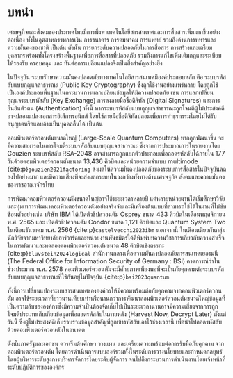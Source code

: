 # บทนำ
เศรษฐกิจและสังคมของประเทศไทยมีการพึ่งพาเทคโนโลยีสารสนเทศและการสื่อสารเพิ่มมากขึ้นอย่างต่อเนื่อง ทั้งในอุตสาหกรรมการเงิน การธนาคาร การคมนาคม การแพทย์ รวมถึงด้านการทหารและความมั่นคงของชาติ เป็นต้น ดังนั้น การยกระดับความปลอดภัยในการสื่อสาร การสร้างและเตรียมบุคลากรพร้อมทั้งโครงสร้างพื้นฐานเพื่อการสื่อสารที่ปลอดภัย รวมถึงการแก้ไขเพิ่มเติมกฎและระเบียบให้รองรับ ครอบคลุม และ ทันต่อการเปลี่ยนแปลงจึงเป็นสิ่งสำคัญอย่างยิ่ง

ในปัจจุบัน ระบบรักษาความมั่นคงปลอดภัยทางเทคโนโลยีสารสนเทศมีองค์ประกอบหลัก คือ ระบบรหัสลับแบบกุญแจสาธารณะ (Public Key Cryptography) ซึ่งถูกใช้งานอย่างแพร่หลาย โดยถูกใช้เป็นองค์ประกอบพื้นฐานในกระบวนการแลกเปลี่ยนข้อมูลให้มีความปลอดภัย เช่น การแลกเปลี่ยนกุญแจระบบรหัสลับ (Key Exchange) การลงลายมือชื่อดิจิทัล (Digital Signatures) และการยืนยันตัวตน (Authentication) ทั้งนี้
หากระบบรหัสลับแบบกุญแจสาธารณะถูกโจมตีผู้ไม่ประสงค์ดีอาจปลอมแปลงเอกสารอิเล็กทรอนิกส์ โดยใช้ลายมือชื่อดิจิทัลปลอมเพื่อการทำธุรกรรมโดยไม่ได้รับอนุญาตหรือแอบอ้างเป็นบุคคลอื่นได้ เป็นต้น

คอมพิวเตอร์ควอนตัมขนาดใหญ่ (Large-Scale Quantum Computers) หากถูกพัฒนาขึ้น จะมีความสามารถในการโจมตีระบบรหัสลับแบบกุญแจสาธารณะ ซึ่งจากการประมาณการในรายงานโดย Gouzien ระบบรหัสลับ RSA-2048 อาจสามารถถูกแยกตัวประกอบเพื่อถอดรหัสลับได้ภายใน 177 วันด้วยคอมพิวเตอร์ควอนตัมขนาด 13,436 คิวบิตและหน่วยความจำแบบ multimode {cite:p}`gouzien2021factoring` ส่งผลให้ความมั่นคงปลอดภัยของระบบการสื่อสารในปัจจุบันลดลงไปอย่างมาก และมีความเสี่ยงที่จะส่งผลกระทบในวงกว้างทั้งทางด้านเศรษฐกิจ สังคมและความมั่นคงของราชอาณาจักรไทย

การพัฒนาคอมพิวเตอร์ควอนตัมขนาดใหญ่อาจใช้ระยะเวลาหลายปี แต่หลายหน่วยงานได้เริ่มศึกษาวิจัยและทุ่มเทการพัฒนาคอมพิวเตอร์ควอนตัมอย่างจริงจังและมีเครื่องต้นแบบที่สามารถใช้ได้ในงานที่ไม่ซับซ้อนตัวอย่างเช่น บริษัท IBM ได้เปิดตัวชิปควอนตัม Osprey ขนาด 433 คิวบิตในเดือนพฤศจิกายน พ.ศ. 2565 และ เปิดตัวชิปควอนตัม Condor ขนาด 1,121 คิวบิตและ Quantum System Two ในเดือนธันวาคม พ.ศ. 2566 {cite:p}`castelvecchi2023ibm` นอกจากนี้ ในเดือนเดียวกันกลุ่มนักวิจัยจากมหาวิทยาลัยฮาร์วาร์ดและหน่วยงานพันธมิตรได้ตีพิมพ์บทความวิชาการเกี่ยวกับความสำเร็จในการพัฒนาและทดลองคอมพิวเตอร์ควอนตัมขนาด 48 คิวบิตเชิงตรรกะ {cite:p}`bluvstein2024logical` สำนักงานกลางเพื่อความมั่นคงปลอดภัยสารสนเทศเยอรมนี (The Federal Office for Information Security of Germany : BSI) คาดการณ์ว่าในช่วงประมาณ พ.ศ. 2578 คอมพิวเตอร์ควอนตัมจะมีศักยภาพเพียงพอที่จะเป็นภัยคุกคามต่อระบบรหัสลับแบบกุญแจสาธารณะที่ใช้กันอยู่ในปัจจุบัน {cite:p}`bsi2023quantum`

ทั้งนี้การเปลี่ยนแปลงระบบสารสนเทศขององค์กรให้มีความพร้อมต่อภัยคุกคามจากคอมพิวเตอร์ควอนตัม อาจใช้ระยะเวลาที่ยาวนานเทียบเท่าหรือนานกว่าการพัฒนาคอมพิวเตอร์ควอนตัมขนาดใหญ่ข้อมูลที่เป็นความลับขององค์กรซึ่งมีความจำเป็นต้องจัดเก็บไปเป็นระยะเวลานานอาจมีความเสี่ยงจากการถูกโจมตีประเภทเก็บเกี่ยวข้อมูลเพื่อถอดรหัสลับในภายหลัง (Harvest Now, Decrypt Later) ตั้งแต่วันนี้ ซึ่งผู้ไม่ประสงค์ดีเก็บรวบรวมข้อมูลสำคัญที่ถูกเข้ารหัสลับเอาไว้ช่วงเวลานี้ เพื่อนำไปถอดรหัสลับด้วยคอมพิวเตอร์ควอนตัมในอนาคต

ดังนั้นภาครัฐและเอกชน ควรเริ่มต้นศึกษา วางแผน และเตรียมความพร้อมต่อการรับมือภัยคุกคาม
จากคอมพิวเตอร์ควอนตัม โดยควรดำเนินการแบบองค์รวมทั้งในระดับการวางนโยบายและกำหนดกลยุทธ์โดยผู้บริหารระดับสูงการบริหารจัดการโดยระดับผู้จัดการ จนไปถึงกระบวนการดำเนินงานโดยเจ้าหน้าที่ระดับปฏิบัติการขององค์กร